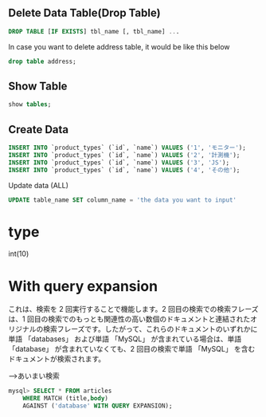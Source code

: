 ## Delete Data Table(Drop Table)

```sql
DROP TABLE [IF EXISTS] tbl_name [, tbl_name] ...
```

In case you want to delete address table, it would be like this below

```sql
drop table address;
```

 

## Show Table

```sql
show tables;
```

## Create Data

```sql
INSERT INTO `product_types` (`id`, `name`) VALUES ('1', 'モニター');
INSERT INTO `product_types` (`id`, `name`) VALUES ('2', '計測機');
INSERT INTO `product_types` (`id`, `name`) VALUES ('3', 'JS');
INSERT INTO `product_types` (`id`, `name`) VALUES ('4', 'その他');
```

Update data (ALL)

```sql
UPDATE table_name SET column_name = 'the data you want to input'
```

# type

int(10)



# With query expansion

これは、検索を 2 回実行することで機能します。2 回目の検索での検索フレーズは、1 回目の検索でのもっとも関連性の高い数個のドキュメントと連結されたオリジナルの検索フレーズです。したがって、これらのドキュメントのいずれかに単語 「databases」 および単語 「MySQL」 が含まれている場合は、単語 「database」 が含まれていなくても、2 回目の検索で単語 「MySQL」 を含むドキュメントが検索されます。

-->あいまい検索

```sql
mysql> SELECT * FROM articles
    WHERE MATCH (title,body)
    AGAINST ('database' WITH QUERY EXPANSION);
```

